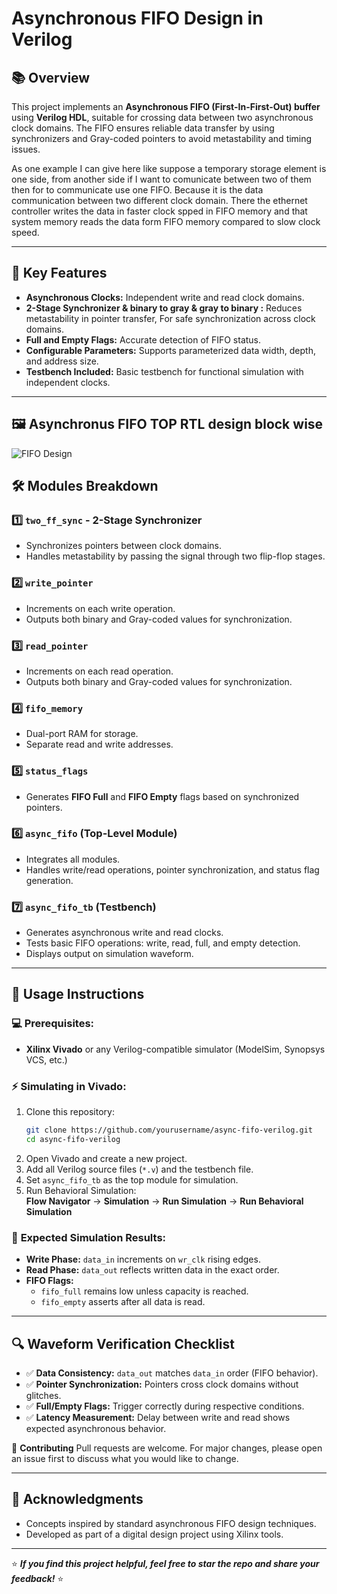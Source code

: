 # Asynchronous FIFO Design in Verilog

## 📚 **Overview**
This project implements an **Asynchronous FIFO (First-In-First-Out) buffer** using **Verilog HDL**, suitable for crossing data between two asynchronous clock domains. The FIFO ensures reliable data transfer by using synchronizers and Gray-coded pointers to avoid metastability and timing issues. 

As one example I can give here like suppose a temporary storage element is one side, from another side if I want to comunicate between two of them then for to communicate use one FIFO. Because it is the data communication between two different clock domain. There the ethernet controller writes the data in faster clock spped in FIFO memory and that system memory reads the data form FIFO memory compared to slow clock speed.

---

## 🚀 **Key Features**
- **Asynchronous Clocks:** Independent write and read clock domains. 
- **2-Stage Synchronizer & binary to gray & gray to binary :** Reduces metastability in pointer transfer, For safe synchronization across clock domains.
- **Full and Empty Flags:** Accurate detection of FIFO status.
- **Configurable Parameters:** Supports parameterized data width, depth, and address size.
- **Testbench Included:** Basic testbench for functional simulation with independent clocks.

---

## 🖼️ **Asynchronus FIFO TOP RTL design block wise**

![FIFO Design](images/12972.jpg)



## 🛠️ **Modules Breakdown**

### 1️⃣ **`two_ff_sync`** - 2-Stage Synchronizer
- Synchronizes pointers between clock domains.
- Handles metastability by passing the signal through two flip-flop stages.

### 2️⃣ **`write_pointer`**
- Increments on each write operation.
- Outputs both binary and Gray-coded values for synchronization.

### 3️⃣ **`read_pointer`**
- Increments on each read operation.
- Outputs both binary and Gray-coded values for synchronization.

### 4️⃣ **`fifo_memory`**
- Dual-port RAM for storage.
- Separate read and write addresses.

### 5️⃣ **`status_flags`**
- Generates **FIFO Full** and **FIFO Empty** flags based on synchronized pointers.

### 6️⃣ **`async_fifo`** (Top-Level Module)
- Integrates all modules.
- Handles write/read operations, pointer synchronization, and status flag generation.

### 7️⃣ **`async_fifo_tb`** (Testbench)
- Generates asynchronous write and read clocks.
- Tests basic FIFO operations: write, read, full, and empty detection.
- Displays output on simulation waveform.

---

## 📝 **Usage Instructions**

### 💻 **Prerequisites:**
- **Xilinx Vivado** or any Verilog-compatible simulator (ModelSim, Synopsys VCS, etc.)

### ⚡ **Simulating in Vivado:**
1. Clone this repository:
   ```bash
   git clone https://github.com/yourusername/async-fifo-verilog.git
   cd async-fifo-verilog
   ```
2. Open Vivado and create a new project.
3. Add all Verilog source files (`*.v`) and the testbench file.
4. Set `async_fifo_tb` as the top module for simulation.
5. Run Behavioral Simulation:  
   **Flow Navigator** → **Simulation** → **Run Simulation** → **Run Behavioral Simulation**

### 🏃 **Expected Simulation Results:**
- **Write Phase:** `data_in` increments on `wr_clk` rising edges.
- **Read Phase:** `data_out` reflects written data in the exact order.
- **FIFO Flags:**
  - `fifo_full` remains low unless capacity is reached.
  - `fifo_empty` asserts after all data is read.

---

## 🔍 **Waveform Verification Checklist**
- ✅ **Data Consistency:** `data_out` matches `data_in` order (FIFO behavior).
- ✅ **Pointer Synchronization:** Pointers cross clock domains without glitches.
- ✅ **Full/Empty Flags:** Trigger correctly during respective conditions.
- ✅ **Latency Measurement:** Delay between write and read shows expected asynchronous behavior.

🎯 **Contributing**
Pull requests are welcome. For major changes, please open an issue first to discuss what you would like to change.

---

## 🌟 **Acknowledgments**
- Concepts inspired by standard asynchronous FIFO design techniques.
- Developed as part of a digital design project using Xilinx tools.

---

⭐ **_If you find this project helpful, feel free to star the repo and share your feedback!_** ⭐
